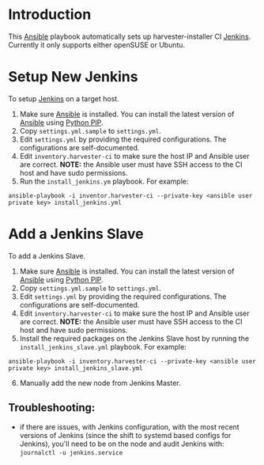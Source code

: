 # Introduction

This [Ansible] playbook automatically sets up harvester-installer CI [Jenkins].
Currently it only supports either openSUSE or Ubuntu.

# Setup New Jenkins

To setup [Jenkins] on a target host.

1. Make sure [Ansible] is installed. You can install the latest version
   of [Ansible] using [Python PIP].
2. Copy `settings.yml.sample` to `settings.yml`.
3. Edit `settings.yml` by providing the required configurations. The
   configurations are self-documented.
4. Edit `inventory.harvester-ci` to make sure the host IP and Ansible user are
   correct. **NOTE:** the Ansible user must have SSH access to the CI host and
   have sudo permissions.
5. Run the `install_jenkins.ym` playbook. For example:

```console
ansible-playbook -i inventor.harvester-ci --private-key <ansible user private key> install_jenkins.yml
```

# Add a Jenkins Slave

To add a Jenkins Slave.

1. Make sure [Ansible] is installed. You can install the latest version
   of [Ansible] using [Python PIP].
2. Copy `settings.yml.sample` to `settings.yml`.
3. Edit `settings.yml` by providing the required configurations. The
   configurations are self-documented.
4. Edit `inventory.harvester-ci` to make sure the host IP and Ansible user are
   correct. **NOTE:** the Ansible user must have SSH access to the CI host and
   have sudo permissions.
5. Install the required packages on the Jenkins Slave host by running the
   `install_jenkins_slave.yml` playbook. For example:

```console
ansible-playbook -i inventory.harvester-ci --private-key <ansible user private key> install_jenkins_slave.yml
```

6. Manually add the new node from Jenkins Master.

[Ansible]: https://www.ansible.com/
[Jenkins]: https://www.jenkins.io/
[Python PIP]: https://pip.pypa.io/en/stable/


## Troubleshooting:
- if there are issues, with Jenkins configuration, with the most recent versions of Jenkins (since the shift to systemd based configs for Jenkins), you'll need to be on the node and audit Jenkins with:
`journalctl -u jenkins.service` 

